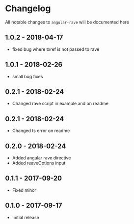 # Changelog

All notable changes to `angular-rave` will be documented here

## 1.0.2 - 2018-04-17
- fixed bug where txref is not passed to rave

## 1.0.1 - 2018-02-26
- small bug fixes

## 0.2.1 - 2018-02-24
- Changed rave script in example and on readme

## 0.2.1 - 2018-02-24
- Changed ts error on readme

## 0.2.0 - 2018-02-24
- Added angular rave directive
- Added reaveOptions input

## 0.1.1 - 2017-09-20
- Fixed minor

## 0.1.0 - 2017-09-17
- Initial release
